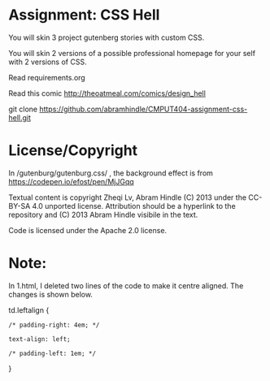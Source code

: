 Assignment: CSS Hell
====================

You will skin 3 project gutenberg stories with custom CSS.

You will skin 2 versions of a possible professional homepage for your
self with 2 versions of CSS.

Read requirements.org

Read this comic http://theoatmeal.com/comics/design_hell

git clone https://github.com/abramhindle/CMPUT404-assignment-css-hell.git

License/Copyright
=================

In /gutenburg/gutenburg.css/ , the background effect is from https://codepen.io/efost/pen/MjJGqq


Textual content is copyright Zheqi Lv, Abram Hindle (C) 2013 under the CC-BY-SA
4.0 unported license. Attribution should be a hyperlink to the
repository and (C) 2013 Abram Hindle visibile in the text.

Code is licensed under the Apache 2.0 license.


Note:
=================

In 1.html, I deleted two lines of the code to make it centre aligned.
The changes is shown below.

td.leftalign {

    /* padding-right: 4em; */
    
    text-align: left;
    
    /* padding-left: 1em; */
    
}
